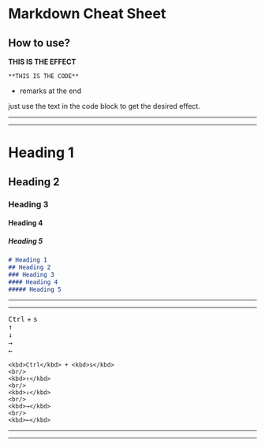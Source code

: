 # Markdown Cheat Sheet

## How to use?

**THIS IS THE EFFECT**

```
**THIS IS THE CODE**
```

* remarks at the end

just use the text in the code block to get the desired effect.

---
---

# Heading 1
## Heading 2
### Heading 3
#### Heading 4
##### Heading 5

```md
# Heading 1
## Heading 2
### Heading 3
#### Heading 4
##### Heading 5
```

---
---

<kbd>Ctrl</kbd> + <kbd>s</kbd>
<br/>
<kbd>↑</kbd>
<br/>
<kbd>↓</kbd>
<br/>
<kbd>→</kbd>
<br/>
<kbd>←</kbd>

```
<kbd>Ctrl</kbd> + <kbd>s</kbd>
<br/>
<kbd>↑</kbd>
<br/>
<kbd>↓</kbd>
<br/>
<kbd>→</kbd>
<br/>
<kbd>←</kbd>
```

---
---

